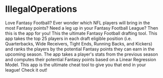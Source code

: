 # IllegalOperations
Love Fantasy Football? Ever wonder which NFL players will bring in the most Fantasy points? Need a leg up in your Fantasy Football League? Then this is the app for you! This the ultimate Fantasy Football drafting tool. This app takes the top 25 players in each draft eligible position (i.e. Quarterbacks, Wide Receivers, Tight Ends, Running Backs, and Kickers) and ranks the players by the potential Fantasy points they can earn in the upcoming season. The app takes a player's stats from the previous season and computes their potential Fantasy points based on a Linear Regression Model. This app is the ultimate cheat tool to give you that end in your league! Check it out! 
